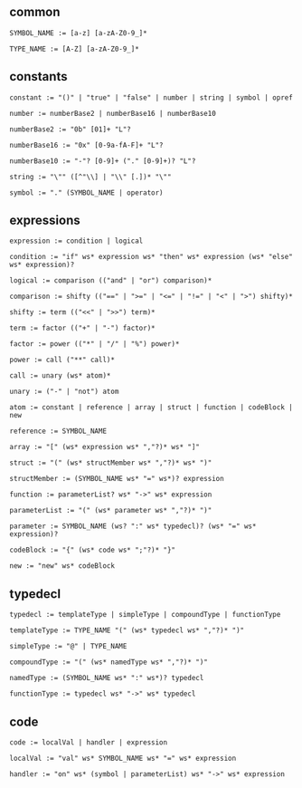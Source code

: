 
## common

    SYMBOL_NAME := [a-z] [a-zA-Z0-9_]*

    TYPE_NAME := [A-Z] [a-zA-Z0-9_]*

## constants

    constant := "()" | "true" | "false" | number | string | symbol | opref

    number := numberBase2 | numberBase16 | numberBase10

    numberBase2 := "0b" [01]+ "L"?

    numberBase16 := "0x" [0-9a-fA-F]+ "L"?

    numberBase10 := "-"? [0-9]+ ("." [0-9]+)? "L"?

    string := "\"" ([^"\\] | "\\" [.])* "\""

    symbol := "." (SYMBOL_NAME | operator)

## expressions

    expression := condition | logical

    condition := "if" ws* expression ws* "then" ws* expression (ws* "else" ws* expression)?

    logical := comparison (("and" | "or") comparison)*

    comparison := shifty (("==" | ">=" | "<=" | "!=" | "<" | ">") shifty)*

    shifty := term (("<<" | ">>") term)*

    term := factor (("+" | "-") factor)*

    factor := power (("*" | "/" | "%") power)*

    power := call ("**" call)*

    call := unary (ws* atom)*

    unary := ("-" | "not") atom

    atom := constant | reference | array | struct | function | codeBlock | new

    reference := SYMBOL_NAME
    
    array := "[" (ws* expression ws* ","?)* ws* "]"

    struct := "(" (ws* structMember ws* ","?)* ws* ")"

    structMember := (SYMBOL_NAME ws* "=" ws*)? expression

    function := parameterList? ws* "->" ws* expression

    parameterList := "(" (ws* parameter ws* ","?)* ")"

    parameter := SYMBOL_NAME (ws? ":" ws* typedecl)? (ws* "=" ws* expression)?

    codeBlock := "{" (ws* code ws* ";"?)* "}"

    new := "new" ws* codeBlock

## typedecl

    typedecl := templateType | simpleType | compoundType | functionType

    templateType := TYPE_NAME "(" (ws* typedecl ws* ","?)* ")"

    simpleType := "@" | TYPE_NAME

    compoundType := "(" (ws* namedType ws* ","?)* ")"

    namedType := (SYMBOL_NAME ws* ":" ws*)? typedecl

    functionType := typedecl ws* "->" ws* typedecl

## code

    code := localVal | handler | expression

    localVal := "val" ws* SYMBOL_NAME ws* "=" ws* expression

    handler := "on" ws* (symbol | parameterList) ws* "->" ws* expression



